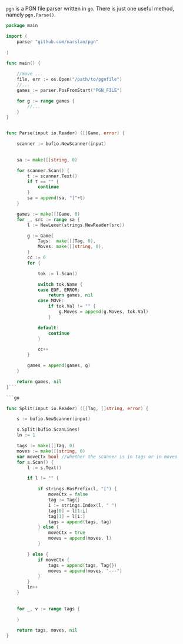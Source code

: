 `pgn` is a PGN file parser written in `go`. 
There is just one useful method, namely `pgn.Parse()`. 
```go
package main

import (
	parser "github.com/narslan/pgn"
	
)

func main() {

	//move ...
    file, err := os.Open("/path/to/pgnfile")
    //...
	games := parser.PosFromStart("PGN_FILE")

    for g := range games {
        //...    
    }
}
```

```go

func Parse(input io.Reader) ([]Game, error) {

	scanner := bufio.NewScanner(input)
	

	sa := make([]string, 0)

	for scanner.Scan() {
		t := scanner.Text()
		if t == "" {
			continue
		}
		sa = append(sa, "["+t)
	}

	games := make([]Game, 0)
	for _, src := range sa {
		l := NewLexer(strings.NewReader(src))

		g := Game{
			Tags:  make([]Tag, 0),
			Moves: make([]string, 0),
		}
		cc := 0
		for {

			tok := l.Scan()

			switch tok.Name {
			case EOF, ERROR:
				return games, nil
			case MOVE:
				if tok.Val != "" {
					g.Moves = append(g.Moves, tok.Val)
				}

			default:
				continue
			}

			cc++
		}

		games = append(games, g)
	}

	return games, nil
}```

```go

func Split(input io.Reader) ([]Tag, []string, error) {

	s := bufio.NewScanner(input)

	s.Split(bufio.ScanLines)
	ln := 1

	tags := make([]Tag, 0)
	moves := make([]string, 0)
	var moveCtx bool //whether the scanner is in tags or in moves
	for s.Scan() {
		l := s.Text()

		if l != "" {

			if strings.HasPrefix(l, "[") {
				moveCtx = false
				tag := Tag{}
				i := strings.Index(l, " ")
				tag[0] = l[1:i]
				tag[1] = l[i:]
				tags = append(tags, tag)
			} else {
				moveCtx = true
				moves = append(moves, l)
			}

		} else {
			if moveCtx {
				tags = append(tags, Tag{})
				moves = append(moves, "---")
			}
		}
		ln++
	}

	
	for _, v := range tags {
		
	}

	return tags, moves, nil
}
```